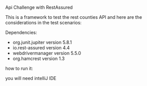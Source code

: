 Api Challenge with RestAssured

This is a framework to test the rest counties API and here are the considerations in the test scenarios:

Dependencies:

- org.junit.jupiter version 5.8.1
- io.rest-assured version 4.4
- webdrivermanager version 5.5.0
- org.hamcrest version 1.3

how to run it:

you will need intelliJ IDE

